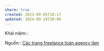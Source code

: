 ```yaml
---
share: true
created: 2023-09-05T16:17
updated: 2024-09-14T20:00
---
```

Khái niệm:: 

Nguồn:: 
[Các trang freelance toàn agency làm](./C%C3%A1c%20trang%20freelance%20to%C3%A0n%20agency%20l%C3%A0m.md) 

